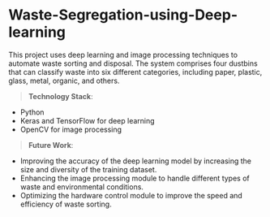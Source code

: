 # Waste-Segregation-using-Deep-learning

This project uses deep learning and image processing techniques to automate waste sorting and disposal. The system comprises four dustbins that can classify waste into six different categories, including paper, plastic, glass, metal, organic, and others.


>**Technology Stack**:
- Python
- Keras and TensorFlow for deep learning
- OpenCV for image processing

>**Future Work**:
- Improving the accuracy of the deep learning model by increasing the size and diversity of the training dataset.
- Enhancing the image processing module to handle different types of waste and environmental conditions.
- Optimizing the hardware control module to improve the speed and efficiency of waste sorting.





